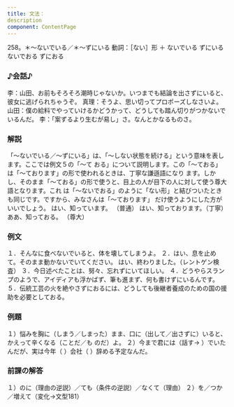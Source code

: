 ```yaml
---
title: 文法：
description
component: ContentPage
---
```



258。＊～ないでいる／＊～ずにいる
動詞：［ない］形 ＋ ないでいる
ずにいる
ないでおる
ずにおる
### ♪会話♪
李：山田、お前もそろそろ潮時じゃないか。いつまでも結論を出さずにいると、彼女に逃げられちゃうぞ。 真理：そうよ、思い切ってプロポーズしなさいよ。 山田：僕の給料でやっていけるかどうかって、どうしても踏ん切りがつかないでいるんだ。
李：「案ずるより生むが易し」さ。なんとかなるものさ。
### 解説
「～ないでいる／～ずにいる」は、「～しない状態を続ける」という意味を表します。ここでは例文５の「～て
おる」について説明します。この「～ておる」は「～ております」の形で使われるときは、丁寧な謙遜語になり ます。しかし、そのまま「～ておる」の形で使うと、目上の人が目下の人に対して使う尊大語となります。これ は「～ないでおる」のように「ない形」と結びついたときも同じです。ですから、みなさんは「～ております」 だけ使うようにした方がいいでしょう。
はい、知っています。 （普通） はい、知っております。（丁寧） ああ、知っておる。 （尊大）
### 例文
１．そんなに食べないでいると、体を壊してしまうよ。
２．はい、息を止めて。そのまま動かないでいてください。 はい、終わりました。（レントゲン検査）
３．今日述べたことは、努々、忘れずにいてほしい。
４．どうやらスランプのようで、アイディアも浮かばず、筆も進まず、何も書けずにいるんです。
５．伝統工芸の火を絶やさずにおるには、どうしても後継者養成のための国の援助を必要としておる。
### 例題
１）悩みを胸に（しまう／しまった）まま、口に（出して／出さずに）いると、かえって辛くなる（ことだ／も
のだ）よ。
２）今まで君には（話す→ ）でいたんだが、実は今年（ ）会社（ ）辞める予定なんだ。
### 前課の解答
１）のに（理由の逆説）／ても（条件の逆説）／なくて（理由）
２）を／つか／増えて（変化→文型181）
